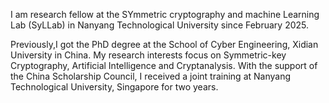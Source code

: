 I am research fellow at the SYmmetric cryptography and machine Learning Lab (SyLLab) in Nanyang Technological University since February 2025. 

Previously,I got the PhD degree at the School of Cyber Engineering, Xidian University in China. My research interests focus on Symmetric-key Cryptography, Artificial Intelligence and Cryptanalysis. With the support of the China Scholarship Council, I received a joint training at Nanyang Technological University, Singapore for two years.
